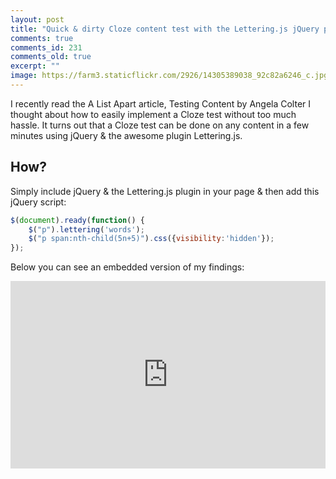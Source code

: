 ```yaml
---
layout: post
title: "Quick & dirty Cloze content test with the Lettering.js jQuery plugin"
comments: true
comments_id: 231
comments_old: true
excerpt: ""
image: https://farm3.staticflickr.com/2926/14305389038_92c82a6246_c.jpg
---
```

I recently read the A List Apart article, Testing Content by Angela Colter I thought about how to easily implement a Cloze test without too much hassle. It turns out that a Cloze test can be done on any content in a few minutes using jQuery & the awesome plugin Lettering.js.

## How?
Simply include jQuery & the Lettering.js plugin in your page & then add this jQuery script:

```js
$(document).ready(function() {
	$("p").lettering('words');
	$("p span:nth-child(5n+5)").css({visibility:'hidden'});
});
```

Below you can see an embedded version of my findings:

<iframe width="100%" height="300" src="http://jsfiddle.net/mrmartineau/K9aBA/embedded/result,js,css,html" allowfullscreen="allowfullscreen" frameborder="0"></iframe>